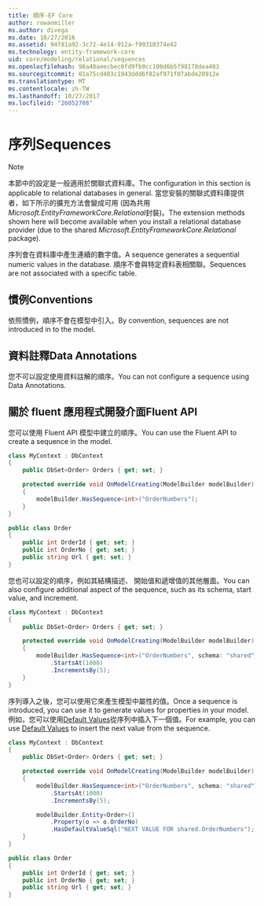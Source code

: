 ```yaml
---
title: 順序-EF Core
author: rowanmiller
ms.author: divega
ms.date: 10/27/2016
ms.assetid: 94f81a92-3c72-4e14-912a-f99310374e42
ms.technology: entity-framework-core
uid: core/modeling/relational/sequences
ms.openlocfilehash: 98a40aeecbec0fd9fb9cc108d6b5f98178dea403
ms.sourcegitcommit: 01a75cd483c1943ddd6f82af971f07abde20912e
ms.translationtype: MT
ms.contentlocale: zh-TW
ms.lasthandoff: 10/27/2017
ms.locfileid: "26052708"
---
```

# <a name="sequences"></a><span data-ttu-id="73a03-102">序列</span><span class="sxs-lookup"><span data-stu-id="73a03-102">Sequences</span></span>

> [!NOTE]  
> <span data-ttu-id="73a03-103">本節中的設定是一般適用於關聯式資料庫。</span><span class="sxs-lookup"><span data-stu-id="73a03-103">The configuration in this section is applicable to relational databases in general.</span></span> <span data-ttu-id="73a03-104">當您安裝的關聯式資料庫提供者，如下所示的擴充方法會變成可用 (因為共用*Microsoft.EntityFrameworkCore.Relational*封裝)。</span><span class="sxs-lookup"><span data-stu-id="73a03-104">The extension methods shown here will become available when you install a relational database provider (due to the shared *Microsoft.EntityFrameworkCore.Relational* package).</span></span>

<span data-ttu-id="73a03-105">序列會在資料庫中產生連續的數字值。</span><span class="sxs-lookup"><span data-stu-id="73a03-105">A sequence generates a sequential numeric values in the database.</span></span> <span data-ttu-id="73a03-106">順序不會與特定資料表相關聯。</span><span class="sxs-lookup"><span data-stu-id="73a03-106">Sequences are not associated with a specific table.</span></span>

## <a name="conventions"></a><span data-ttu-id="73a03-107">慣例</span><span class="sxs-lookup"><span data-stu-id="73a03-107">Conventions</span></span>

<span data-ttu-id="73a03-108">依照慣例，順序不會在模型中引入。</span><span class="sxs-lookup"><span data-stu-id="73a03-108">By convention, sequences are not introduced in to the model.</span></span>

## <a name="data-annotations"></a><span data-ttu-id="73a03-109">資料註釋</span><span class="sxs-lookup"><span data-stu-id="73a03-109">Data Annotations</span></span>

<span data-ttu-id="73a03-110">您不可以設定使用資料註解的順序。</span><span class="sxs-lookup"><span data-stu-id="73a03-110">You can not configure a sequence using Data Annotations.</span></span>

## <a name="fluent-api"></a><span data-ttu-id="73a03-111">關於 fluent 應用程式開發介面</span><span class="sxs-lookup"><span data-stu-id="73a03-111">Fluent API</span></span>

<span data-ttu-id="73a03-112">您可以使用 Fluent API 模型中建立的順序。</span><span class="sxs-lookup"><span data-stu-id="73a03-112">You can use the Fluent API to create a sequence in the model.</span></span>

<!-- [!code-csharp[Main](samples/core/relational/Modeling/FluentAPI/Samples/Relational/Sequence.cs?highlight=7)] -->
``` csharp
class MyContext : DbContext
{
    public DbSet<Order> Orders { get; set; }

    protected override void OnModelCreating(ModelBuilder modelBuilder)
    {
        modelBuilder.HasSequence<int>("OrderNumbers");
    }
}

public class Order
{
    public int OrderId { get; set; }
    public int OrderNo { get; set; }
    public string Url { get; set; }
}
```

<span data-ttu-id="73a03-113">您也可以設定的順序，例如其結構描述、 開始值和遞增值的其他層面。</span><span class="sxs-lookup"><span data-stu-id="73a03-113">You can also configure additional aspect of the sequence, such as its schema, start value, and increment.</span></span>

<!-- [!code-csharp[Main](samples/core/relational/Modeling/FluentAPI/Samples/Relational/SequenceConfigured.cs?highlight=7,8,9)] -->
``` csharp
class MyContext : DbContext
{
    public DbSet<Order> Orders { get; set; }

    protected override void OnModelCreating(ModelBuilder modelBuilder)
    {
        modelBuilder.HasSequence<int>("OrderNumbers", schema: "shared")
            .StartsAt(1000)
            .IncrementsBy(5);
    }
}
```

<span data-ttu-id="73a03-114">序列導入之後，您可以使用它來產生模型中屬性的值。</span><span class="sxs-lookup"><span data-stu-id="73a03-114">Once a sequence is introduced, you can use it to generate values for properties in your model.</span></span> <span data-ttu-id="73a03-115">例如，您可以使用[Default Values](default-values.md)從序列中插入下一個值。</span><span class="sxs-lookup"><span data-stu-id="73a03-115">For example, you can use [Default Values](default-values.md) to insert the next value from the sequence.</span></span>

<!-- [!code-csharp[Main](samples/core/relational/Modeling/FluentAPI/Samples/Relational/SequenceUsed.cs?highlight=11,12,13)] -->
``` csharp
class MyContext : DbContext
{
    public DbSet<Order> Orders { get; set; }

    protected override void OnModelCreating(ModelBuilder modelBuilder)
    {
        modelBuilder.HasSequence<int>("OrderNumbers", schema: "shared")
            .StartsAt(1000)
            .IncrementsBy(5);

        modelBuilder.Entity<Order>()
            .Property(o => o.OrderNo)
            .HasDefaultValueSql("NEXT VALUE FOR shared.OrderNumbers");
    }
}

public class Order
{
    public int OrderId { get; set; }
    public int OrderNo { get; set; }
    public string Url { get; set; }
}
```
